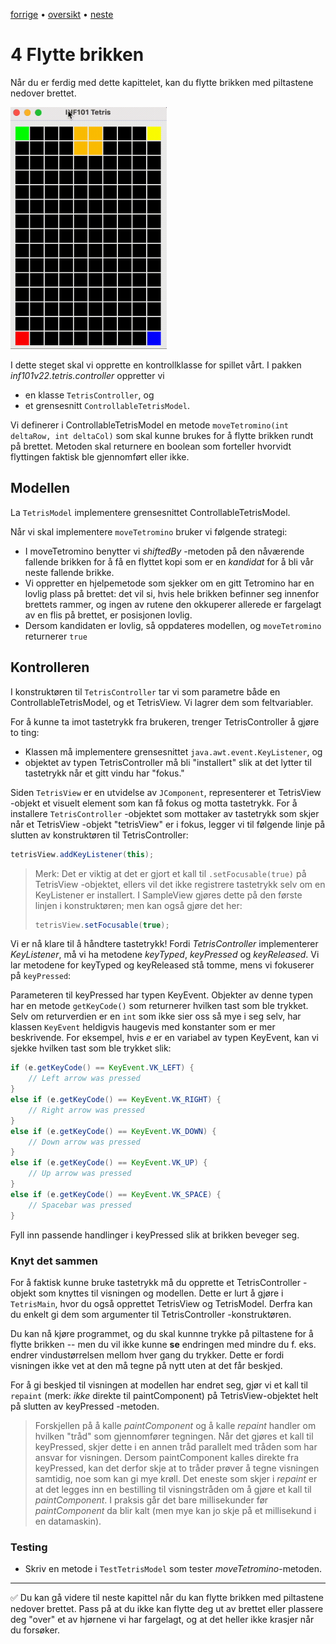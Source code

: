 [forrige](./03-tegnbrikke.md) &bullet; [oversikt](../README.md#steg-for-steg) &bullet; [neste](./05-roterebrikke.md)

# 4 Flytte brikken

Når du er ferdig med dette kapittelet, kan du flytte brikken med piltastene nedover brettet.

[<img src="./pics/movePiece.gif"  width="250">](./pics/movePiece.gif)

I dette steget skal vi opprette en kontrollklasse for spillet vårt. I pakken *inf101v22.tetris.controller* oppretter vi
- en klasse `TetrisController`, og
- et grensesnitt `ControllableTetrisModel`.

Vi definerer i ControllableTetrisModel en metode `moveTetromino(int deltaRow, int deltaCol)` som skal kunne brukes for å flytte brikken rundt på brettet. Metoden skal returnere en boolean som forteller hvorvidt flyttingen faktisk ble gjennomført eller ikke.

## Modellen

La `TetrisModel` implementere grensesnittet ControllableTetrisModel.

Når vi skal implementere `moveTetromino` bruker vi følgende strategi:
- I moveTetromino benytter vi *shiftedBy* -metoden på den nåværende fallende brikken for å få en flyttet kopi som er en *kandidat* for å bli vår neste fallende brikke.
- Vi oppretter en hjelpemetode som sjekker om en gitt Tetromino har en lovlig plass på brettet: det vil si, hvis hele brikken befinner seg innenfor brettets rammer, og ingen av rutene den okkuperer allerede er fargelagt av en flis på brettet, er posisjonen lovlig.
- Dersom kandidaten er lovlig, så oppdateres modellen, og `moveTetromino` returnerer `true`

## Kontrolleren

I konstruktøren til `TetrisController` tar vi som parametre både en ControllableTetrisModel, og et TetrisView. Vi lagrer dem som feltvariabler.

For å kunne ta imot tastetrykk fra brukeren, trenger TetrisController å gjøre to ting:
- Klassen må implementere grensesnittet `java.awt.event.KeyListener`, og
- objektet av typen TetrisController må bli "installert" slik at det lytter til tastetrykk når et gitt vindu har "fokus."

Siden `TetrisView` er en utvidelse av `JComponent`, representerer et TetrisView -objekt et visuelt element som kan få fokus og motta tastetrykk. For å installere `TetrisController` -objektet som mottaker av tastetrykk som skjer når et TetrisView -objekt "tetrisView" er i fokus, legger vi til følgende linje på slutten av konstruktøren til TetrisController:
```java
tetrisView.addKeyListener(this);
```
> Merk: Det er viktig at det er gjort et kall til `.setFocusable(true)` på TetrisView -objektet, ellers vil det ikke registrere tastetrykk selv om en KeyListener er installert. I SampleView gjøres dette på den første linjen i konstruktøren; men kan også gjøre det her:
>
> ```java
> tetrisView.setFocusable(true);
> ```

Vi er nå klare til å håndtere tastetrykk! Fordi *TetrisController* implementerer *KeyListener*, må vi ha metodene *keyTyped*, *keyPressed* og *keyReleased*. Vi lar metodene for keyTyped og keyReleased stå tomme, mens vi fokuserer på `keyPressed`:

Parameteren til keyPressed har typen KeyEvent. Objekter av denne typen har en metode `getKeyCode()` som returnerer hvilken tast som ble trykket. Selv om returverdien er en `int` som ikke sier oss så mye i seg selv, har klassen `KeyEvent` heldigvis haugevis med konstanter som er mer beskrivende. For eksempel, hvis *e* er en variabel av typen KeyEvent, kan vi sjekke hvilken tast som ble trykket slik:
```java
if (e.getKeyCode() == KeyEvent.VK_LEFT) {
    // Left arrow was pressed
}
else if (e.getKeyCode() == KeyEvent.VK_RIGHT) {
    // Right arrow was pressed
}
else if (e.getKeyCode() == KeyEvent.VK_DOWN) {
    // Down arrow was pressed
}
else if (e.getKeyCode() == KeyEvent.VK_UP) {
    // Up arrow was pressed
}
else if (e.getKeyCode() == KeyEvent.VK_SPACE) {
    // Spacebar was pressed
}
```

Fyll inn passende handlinger i keyPressed slik at brikken beveger seg.

### Knyt det sammen

For å faktisk kunne bruke tastetrykk må du opprette et TetrisController -objekt som knyttes til visningen og modellen. Dette er lurt å gjøre i `TetrisMain`, hvor du også opprettet TetrisView og TetrisModel. Derfra kan du enkelt gi dem som argumenter til TetrisController -konstruktøren.

Du kan nå kjøre programmet, og du skal kunnne trykke på piltastene for å flytte brikken -- men du vil ikke kunne **se** endringen med mindre du f. eks. endrer vindustørrelsen mellom hver gang du trykker. Dette er fordi visningen ikke vet at den må tegne på nytt uten at det får beskjed.

For å gi beskjed til visningen at modellen har endret seg, gjør vi et kall til `repaint` (merk: *ikke* direkte til paintComponent) på TetrisView-objektet helt på slutten av keyPressed -metoden.

> Forskjellen på å kalle *paintComponent* og å kalle *repaint* handler om hvilken "tråd" som gjennomfører tegningen. Når det gjøres et kall til keyPressed, skjer dette i en annen tråd parallelt med tråden som har ansvar for visningen. Dersom paintComponent kalles direkte fra keyPressed, kan det derfor skje at to tråder prøver å tegne visningen samtidig, noe som kan gi mye krøll. Det eneste som skjer i *repaint* er at det legges inn en bestilling til visningstråden om å gjøre et kall til *paintComponent*. I praksis går det bare millisekunder før *paintComponent* da blir kalt (men mye kan jo skje på et millisekund i en datamaskin).


### Testing

* Skriv en metode i `TestTetrisModel` som tester *moveTetromino*-metoden.

---

:white_check_mark:  Du kan gå videre til neste kapittel når du kan flytte brikken med piltastene nedover brettet. Pass på at du ikke kan flytte deg ut av brettet eller plassere deg "over" et av hjørnene vi har fargelagt, og at det heller ikke krasjer når du forsøker.
